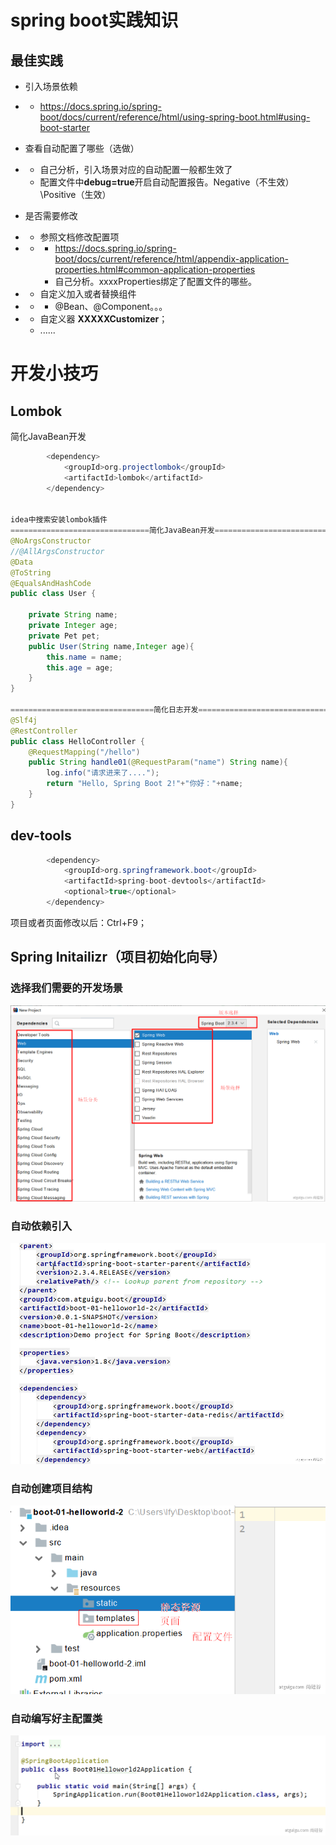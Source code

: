 # spring boot实践知识

## 最佳实践

- 引入场景依赖

- - https://docs.spring.io/spring-boot/docs/current/reference/html/using-spring-boot.html#using-boot-starter

- 查看自动配置了哪些（选做）

- - 自己分析，引入场景对应的自动配置一般都生效了
  - 配置文件中**debug=true**开启自动配置报告。Negative（不生效）\Positive（生效）

- 是否需要修改

- - 参照文档修改配置项

- - - https://docs.spring.io/spring-boot/docs/current/reference/html/appendix-application-properties.html#common-application-properties
    - 自己分析。xxxxProperties绑定了配置文件的哪些。

- - 自定义加入或者替换组件

- - - @Bean、@Component。。。

- - 自定义器  **XXXXXCustomizer**；
  - ......

# 开发小技巧

## Lombok

简化JavaBean开发

```java
        <dependency>
            <groupId>org.projectlombok</groupId>
            <artifactId>lombok</artifactId>
        </dependency>


idea中搜索安装lombok插件
===============================简化JavaBean开发===================================
@NoArgsConstructor
//@AllArgsConstructor
@Data
@ToString
@EqualsAndHashCode
public class User {

    private String name;
    private Integer age;
    private Pet pet;
    public User(String name,Integer age){
        this.name = name;
        this.age = age;
    }
}

================================简化日志开发===================================
@Slf4j
@RestController
public class HelloController {
    @RequestMapping("/hello")
    public String handle01(@RequestParam("name") String name){   
        log.info("请求进来了...."); 
        return "Hello, Spring Boot 2!"+"你好："+name;
    }
}
```

## dev-tools

```java
        <dependency>
            <groupId>org.springframework.boot</groupId>
            <artifactId>spring-boot-devtools</artifactId>
            <optional>true</optional>
        </dependency>
```

项目或者页面修改以后：Ctrl+F9；



## Spring Initailizr（项目初始化向导）

### 选择我们需要的开发场景

![image.png](asserts/1602922147241-73fb2496-e795-4b5a-b909-a18c6011a028.png)

### 自动依赖引入

![image.png](asserts/1602921777330-8fc5c198-75da-4ff9-b82c-71ee3fe18af8.png)





### 自动创建项目结构

![image.png](asserts/1602921758313-5099fe18-4c7b-4417-bf6f-2f40b9028296.png)

### 自动编写好主配置类

![image.png](asserts/1602922039074-79e98aad-8158-4113-a7e7-305b57b0a6bf.png)

###### 